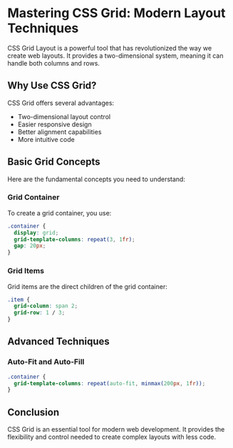 # Mastering CSS Grid: Modern Layout Techniques

CSS Grid Layout is a powerful tool that has revolutionized the way we create web layouts. It provides a two-dimensional system, meaning it can handle both columns and rows.

## Why Use CSS Grid?

CSS Grid offers several advantages:

- Two-dimensional layout control
- Easier responsive design
- Better alignment capabilities
- More intuitive code

## Basic Grid Concepts

Here are the fundamental concepts you need to understand:

### Grid Container

To create a grid container, you use:

```css
.container {
  display: grid;
  grid-template-columns: repeat(3, 1fr);
  gap: 20px;
}
```

### Grid Items

Grid items are the direct children of the grid container:

```css
.item {
  grid-column: span 2;
  grid-row: 1 / 3;
}
```

## Advanced Techniques

### Auto-Fit and Auto-Fill

```css
.container {
  grid-template-columns: repeat(auto-fit, minmax(200px, 1fr));
}
```

## Conclusion

CSS Grid is an essential tool for modern web development. It provides the flexibility and control needed to create complex layouts with less code.